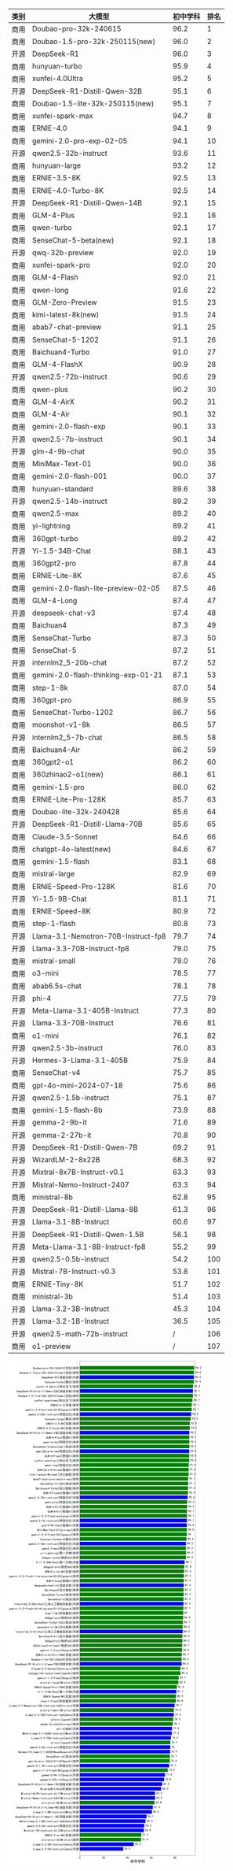 
| 类别 | 大模型                         | 初中学科 | 排名 |
|-----|------------------------------|---------|----|
|商用|Doubao-pro-32k-240615|96.2|1|
|商用|Doubao-1.5-pro-32k-250115(new)|96.0|2|
|开源|DeepSeek-R1|96.0|3|
|商用|hunyuan-turbo|95.9|4|
|商用|xunfei-4.0Ultra|95.2|5|
|开源|DeepSeek-R1-Distill-Qwen-32B|95.1|6|
|商用|Doubao-1.5-lite-32k-250115(new)|95.1|7|
|商用|xunfei-spark-max|94.7|8|
|商用|ERNIE-4.0|94.1|9|
|商用|gemini-2.0-pro-exp-02-05|94.1|10|
|开源|qwen2.5-32b-instruct|93.6|11|
|商用|hunyuan-large|93.2|12|
|商用|ERNIE-3.5-8K|92.5|13|
|商用|ERNIE-4.0-Turbo-8K|92.5|14|
|开源|DeepSeek-R1-Distill-Qwen-14B|92.1|15|
|商用|GLM-4-Plus|92.1|16|
|商用|qwen-turbo|92.1|17|
|商用|SenseChat-5-beta(new)|92.1|18|
|开源|qwq-32b-preview|92.0|19|
|商用|xunfei-spark-pro|92.0|20|
|商用|GLM-4-Flash|92.0|21|
|商用|qwen-long|91.6|22|
|商用|GLM-Zero-Preview|91.5|23|
|商用|kimi-latest-8k(new)|91.5|24|
|商用|abab7-chat-preview|91.1|25|
|商用|SenseChat-5-1202|91.1|26|
|商用|Baichuan4-Turbo|91.0|27|
|商用|GLM-4-FlashX|90.9|28|
|开源|qwen2.5-72b-instruct|90.6|29|
|商用|qwen-plus|90.2|30|
|商用|GLM-4-AirX|90.2|31|
|商用|GLM-4-Air|90.1|32|
|商用|gemini-2.0-flash-exp|90.1|33|
|开源|qwen2.5-7b-instruct|90.1|34|
|开源|glm-4-9b-chat|90.0|35|
|商用|MiniMax-Text-01|90.0|36|
|商用|gemini-2.0-flash-001|90.0|37|
|商用|hunyuan-standard|89.6|38|
|开源|qwen2.5-14b-instruct|89.2|39|
|商用|qwen2.5-max|89.2|40|
|商用|yi-lightning|89.2|41|
|商用|360gpt-turbo|89.2|42|
|开源|Yi-1.5-34B-Chat|88.1|43|
|商用|360gpt2-pro|87.8|44|
|商用|ERNIE-Lite-8K|87.6|45|
|商用|gemini-2.0-flash-lite-preview-02-05|87.5|46|
|商用|GLM-4-Long|87.4|47|
|开源|deepseek-chat-v3|87.4|48|
|商用|Baichuan4|87.3|49|
|商用|SenseChat-Turbo|87.3|50|
|商用|SenseChat-5|87.2|51|
|开源|internlm2_5-20b-chat|87.2|52|
|商用|gemini-2.0-flash-thinking-exp-01-21|87.1|53|
|商用|step-1-8k|87.0|54|
|商用|360gpt-pro|86.9|55|
|商用|SenseChat-Turbo-1202|86.7|56|
|商用|moonshot-v1-8k|86.5|57|
|开源|internlm2_5-7b-chat|86.5|58|
|商用|Baichuan4-Air|86.2|59|
|商用|360gpt2-o1|86.2|60|
|商用|360zhinao2-o1(new)|86.1|61|
|商用|gemini-1.5-pro|86.0|62|
|商用|ERNIE-Lite-Pro-128K|85.7|63|
|商用|Doubao-lite-32k-240428|85.6|64|
|开源|DeepSeek-R1-Distill-Llama-70B|85.6|65|
|商用|Claude-3.5-Sonnet|84.6|66|
|商用|chatgpt-4o-latest(new)|84.6|67|
|商用|gemini-1.5-flash|83.1|68|
|商用|mistral-large|82.9|69|
|商用|ERNIE-Speed-Pro-128K|81.6|70|
|开源|Yi-1.5-9B-Chat|81.1|71|
|商用|ERNIE-Speed-8K|80.9|72|
|商用|step-1-flash|80.8|73|
|开源|Llama-3.1-Nemotron-70B-Instruct-fp8|79.7|74|
|开源|Llama-3.3-70B-Instruct-fp8|79.0|75|
|商用|mistral-small|79.0|76|
|商用|o3-mini|78.5|77|
|商用|abab6.5s-chat|78.1|78|
|开源|phi-4|77.5|79|
|开源|Meta-Llama-3.1-405B-Instruct|77.3|80|
|开源|Llama-3.3-70B-Instruct|76.6|81|
|商用|o1-mini|76.1|82|
|开源|qwen2.5-3b-instruct|76.0|83|
|开源|Hermes-3-Llama-3.1-405B|75.9|84|
|商用|SenseChat-v4|75.7|85|
|商用|gpt-4o-mini-2024-07-18|75.6|86|
|开源|qwen2.5-1.5b-instruct|75.1|87|
|商用|gemini-1.5-flash-8b|73.9|88|
|开源|gemma-2-9b-it|71.6|89|
|开源|gemma-2-27b-it|70.8|90|
|开源|DeepSeek-R1-Distill-Qwen-7B|69.2|91|
|开源|WizardLM-2-8x22B|68.3|92|
|开源|Mixtral-8x7B-Instruct-v0.1|63.3|93|
|开源|Mistral-Nemo-Instruct-2407|63.3|94|
|商用|ministral-8b|62.8|95|
|开源|DeepSeek-R1-Distill-Llama-8B|61.3|96|
|开源|Llama-3.1-8B-Instruct|60.6|97|
|开源|DeepSeek-R1-Distill-Qwen-1.5B|56.1|98|
|开源|Meta-Llama-3.1-8B-Instruct-fp8|55.2|99|
|开源|qwen2.5-0.5b-instruct|54.2|100|
|开源|Mistral-7B-Instruct-v0.3|53.8|101|
|商用|ERNIE-Tiny-8K|51.7|102|
|商用|ministral-3b|51.4|103|
|开源|Llama-3.2-3B-Instruct|45.3|104|
|开源|Llama-3.2-1B-Instruct|36.5|105|
|开源|qwen2.5-math-72b-instruct|/|106|
|商用|o1-preview|/|107|


![lin](../pic/middleschool.png)
